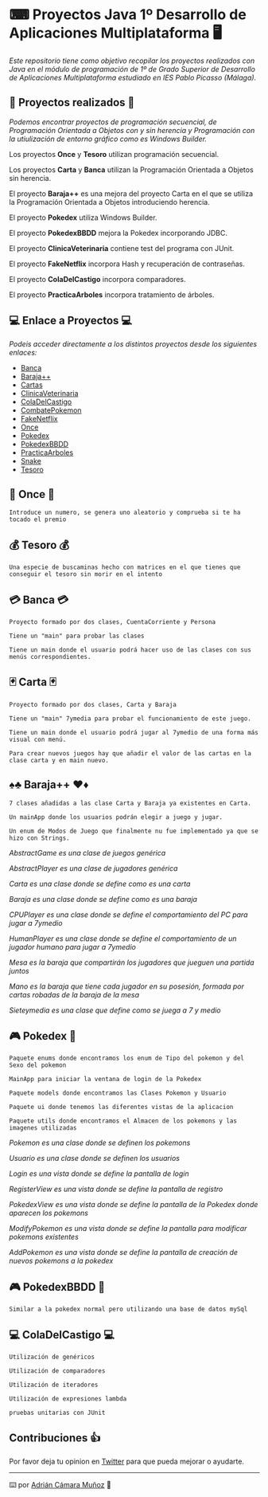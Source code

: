 # ⌨ Proyectos Java 1º Desarrollo de Aplicaciones Multiplataforma 🖥

_Este repositorio tiene como objetivo recopilar los proyectos realizados con Java en el módulo de programación de 1º de Grado Superior de Desarrollo de Aplicaciones Multiplataforma estudiado en IES Pablo Picasso (Málaga)._

## 📁 Proyectos realizados 📁

_Podemos encontrar proyectos de programación secuencial, de Programación Orientada a Objetos con y sin herencia y Programación con la utiulización de entorno gráfico como es Windows Builder._

Los proyectos **Once** y **Tesoro** utilizan programación secuencial.

Los proyectos **Carta** y **Banca** utilizan la Programación Orientada a Objetos sin herencia.

El proyecto **Baraja++** es una mejora del proyecto Carta en el que se utiliza la Programación Orientada a Objetos introduciendo herencia.

El proyecto **Pokedex** utiliza Windows Builder.

El proyecto **PokedexBBDD** mejora la Pokedex incorporando JDBC.

El proyecto **ClinicaVeterinaria** contiene test del programa con JUnit.

El proyecto **FakeNetflix** incorpora Hash y recuperación de contraseñas.

El proyecto **ColaDelCastigo** incorpora comparadores.

El proyecto **PracticaArboles** incorpora tratamiento de árboles.

## 💻 Enlace a Proyectos 💻

_Podeis acceder directamente a los distintos proyectos desde los siguientes enlaces:_

* [Banca](https://github.com/camu740/JavaProjects1DAM/tree/main/Banca)
* [Baraja++](https://github.com/camu740/JavaProjects1DAM/tree/main/Baraja%2B%2B) 
* [Cartas](https://github.com/camu740/JavaProjects1DAM/tree/main/Cartas) 
* [ClinicaVeterinaria](https://github.com/camu740/JavaProjects1DAM/tree/main/ClinicaVeterinaria) 
* [ColaDelCastigo](https://github.com/camu740/JavaProjects1DAM/tree/main/ColaDelCastigo)
* [CombatePokemon](https://github.com/camu740/JavaProjects1DAM/tree/main/CombatePokemon)
* [FakeNetflix](https://github.com/camu740/JavaProjects1DAM/tree/main/FakeNetflix)
* [Once](https://github.com/camu740/JavaProjects1DAM/tree/main/Once)
* [Pokedex](https://github.com/camu740/JavaProjects1DAM/tree/main/Pokedex) 
* [PokedexBBDD](https://github.com/camu740/JavaProjects1DAM/tree/main/PokedexBBDD)
* [PracticaArboles](https://github.com/camu740/JavaProjects1DAM/tree/main/PracticaArboles)
* [Snake](https://github.com/camu740/JavaProjects1DAM/tree/main/Snake)
* [Tesoro](https://github.com/camu740/JavaProjects1DAM/tree/main/Tesoro)


## 🎫 Once 🎫

```
Introduce un numero, se genera uno aleatorio y comprueba si te ha tocado el premio
```

## 💰 Tesoro 💰

```
Una especie de buscaminas hecho con matrices en el que tienes que conseguir el tesoro sin morir en el intento
```

## 💳 Banca 💳

```
Proyecto formado por dos clases, CuentaCorriente y Persona
```

```
Tiene un "main" para probar las clases
```

```
Tiene un main donde el usuario podrá hacer uso de las clases con sus menús correspondientes.
```

## 🃏 Carta 🃏

```
Proyecto formado por dos clases, Carta y Baraja
```

```
Tiene un "main" 7ymedia para probar el funcionamiento de este juego.
```

```
Tiene un main donde el usuario podrá jugar al 7ymedio de una forma más visual con menú.
```

```
Para crear nuevos juegos hay que añadir el valor de las cartas en la clase carta y en main nuevo.
```

## ♠♣ Baraja++ ♥♦

```
7 clases añadidas a las clase Carta y Baraja ya existentes en Carta.
```

```
Un mainApp donde los usuarios podrán elegir a juego y jugar.
```

```
Un enum de Modos de Juego que finalmente nu fue implementado ya que se hizo con Strings.
```

_AbstractGame es una clase de juegos genérica_

_AbstractPlayer es una clase de jugadores genérica_

_Carta es una clase donde se define como es una carta_

_Baraja es una clase donde se define como es una baraja_

_CPUPlayer es una clase donde se define el comportamiento del PC para jugar a 7ymedio_

_HumanPlayer es una clase donde se define el comportamiento de un jugador humano para jugar a 7ymedio_

_Mesa es la baraja que compartirán los jugadores que jueguen una partida juntos_

_Mano es la baraja que tiene cada jugador en su posesión, formada por cartas robadas de la baraja de la mesa_

_Sieteymedia es una clase que define como se juega a 7 y medio_

## 🎮 Pokedex 👾

```
Paquete enums donde encontramos los enum de Tipo del pokemon y del Sexo del pokemon
```

```
MainApp para iniciar la ventana de login de la Pokedex
```

```
Paquete models donde encontramos las Clases Pokemon y Usuario
```

```
Paquete ui donde tenemos las diferentes vistas de la aplicacion
```

```
Paquete utils donde encontramos el Almacen de los pokemons y las imagenes utilizadas
```

_Pokemon es una clase donde se definen los pokemons_

_Usuario es una clase donde se definen los usuarios_

_Login es una vista donde se define la pantalla de login_

_RegisterView es una vista donde se define la pantalla de registro_

_PokedexView es una vista donde se define la pantalla de la Pokedex donde aparecen los pokemons_

_ModifyPokemon es una vista donde se define la pantalla para modificar pokemons existentes_

_AddPokemon es una vista donde se define la pantalla de creación de nuevos pokemons a la pokedex_

## 🎮 PokedexBBDD 👾
```
Similar a la pokedex normal pero utilizando una base de datos mySql
```

## 💻 ColaDelCastigo 💻

```
Utilización de genéricos
```
```
Utilización de comparadores
```
```
Utilización de iteradores
```
```
Utilización de expresiones lambda
```
```
pruebas unitarias con JUnit
```

## Contribuciones 👍 

Por favor deja tu opinion en [Twitter](https://twitter.com/adriancamara740) para que pueda mejorar o ayudarte.

---
⌨️ por [Adrián Cámara Muñoz](https://twitter.com/adriancamara740) 💛
